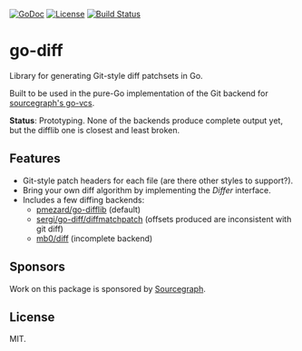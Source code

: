 [![GoDoc](https://godoc.org/github.com/shazow/go-diff?status.svg)](https://godoc.org/github.com/shazow/go-diff)
[![License](https://img.shields.io/badge/license-MIT-blue.svg)](https://raw.githubusercontent.com/shazow/go-diff/master/LICENSE)
[![Build Status](https://travis-ci.org/shazow/go-diff.svg?branch=master)](https://travis-ci.org/shazow/go-diff)


# go-diff

Library for generating Git-style diff patchsets in Go.

Built to be used in the pure-Go implementation of the Git backend for
[sourcegraph's go-vcs](https://github.com/sourcegraph/go-vcs).

**Status**: Prototyping. None of the backends produce complete output yet, but
the difflib one is closest and least broken.


## Features

- Git-style patch headers for each file (are there other styles to support?).
- Bring your own diff algorithm by implementing the *Differ* interface.
- Includes a few diffing backends:
  * [pmezard/go-difflib](https://godoc.org/github.com/pmezard/go-difflib)
    (default)
  * [sergi/go-diff/diffmatchpatch](https://godoc.org/github.com/sergi/go-diff/diffmatchpatch)
    (offsets produced are inconsistent with git diff)
  * [mb0/diff](https://godoc.org/github.com/mb0/diff) (incomplete backend)


## Sponsors

Work on this package is sponsored by [Sourcegraph](https://sourcegraph.com/).


## License

MIT.
